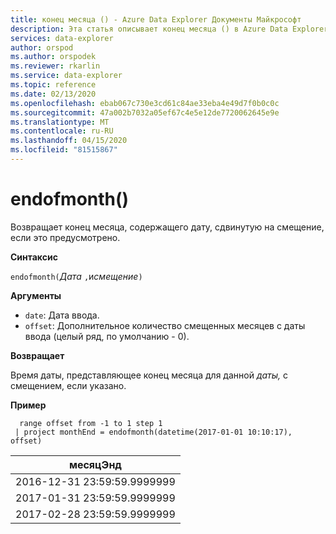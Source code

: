 ```yaml
---
title: конец месяца () - Azure Data Explorer Документы Майкрософт
description: Эта статья описывает конец месяца () в Azure Data Explorer.
services: data-explorer
author: orspod
ms.author: orspodek
ms.reviewer: rkarlin
ms.service: data-explorer
ms.topic: reference
ms.date: 02/13/2020
ms.openlocfilehash: ebab067c730e3cd61c84ae33eba4e49d7f0b0c0c
ms.sourcegitcommit: 47a002b7032a05ef67c4e5e12de7720062645e9e
ms.translationtype: MT
ms.contentlocale: ru-RU
ms.lasthandoff: 04/15/2020
ms.locfileid: "81515867"
---
```

# <a name="endofmonth"></a>endofmonth()

Возвращает конец месяца, содержащего дату, сдвинутую на смещение, если это предусмотрено.

**Синтаксис**

`endofmonth(`*Дата* `,`и*смещение*`)`

**Аргументы**

* `date`: Дата ввода.
* `offset`: Дополнительное количество смещенных месяцев с даты ввода (целый ряд, по умолчанию - 0).

**Возвращает**

Время даты, представляющее конец месяца для данной *даты,* с смещением, если указано.

**Пример**

```kusto
  range offset from -1 to 1 step 1
 | project monthEnd = endofmonth(datetime(2017-01-01 10:10:17), offset) 
```

|месяцЭнд|
|---|
|2016-12-31 23:59:59.9999999|
|2017-01-31 23:59:59.9999999|
|2017-02-28 23:59:59.9999999|